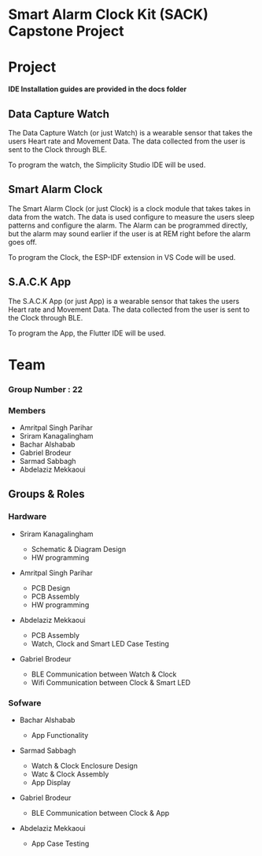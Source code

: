 # Smart Alarm Clock Kit (SACK) Capstone Project

# Project
**IDE Installation guides are provided in the docs folder**

## Data Capture Watch
The Data Capture Watch (or just Watch) is a wearable sensor that takes the users Heart rate and Movement Data. The data collected from the user is sent 
to the Clock through BLE.

To program the watch, the Simplicity Studio IDE will be used. 


## Smart Alarm Clock
The Smart Alarm Clock (or just Clock) is a clock module that takes takes in data from the watch. The data is used configure to measure the users sleep patterns and configure the alarm. The Alarm can be programmed directly, but the alarm may sound earlier if the user is at REM right before the alarm goes off.

To program the Clock, the ESP-IDF extension in VS Code will be used.


## S.A.C.K App
The S.A.C.K App (or just App) is a wearable sensor that takes the users Heart rate and Movement Data. The data collected from the user is sent 
to the Clock through BLE.

To program the App, the Flutter IDE will be used.



# Team
### Group Number : 22

### Members
- Amritpal Singh Parihar 
- Sriram Kanagalingham 
- Bachar Alshabab 
- Gabriel Brodeur 
- Sarmad Sabbagh 
- Abdelaziz Mekkaoui 

## Groups & Roles
### Hardware
- Sriram Kanagalingham 
  - Schematic & Diagram Design 
  - HW programming
  
- Amritpal Singh Parihar 
  - PCB Design
  - PCB Assembly
  - HW programming
  
- Abdelaziz Mekkaoui 
  - PCB Assembly 
  - Watch, Clock and Smart LED Case Testing
  
- Gabriel Brodeur 
  - BLE Communication between Watch & Clock
  - Wifi Communication between Clock & Smart LED

### Sofware
- Bachar Alshabab 
  - App Functionality

- Sarmad Sabbagh
  - Watch & Clock Enclosure Design
  - Watc & Clock Assembly
  - App Display 
  
- Gabriel Brodeur
  - BLE Communication between Clock & App
  
- Abdelaziz Mekkaoui 
  - App Case Testing
